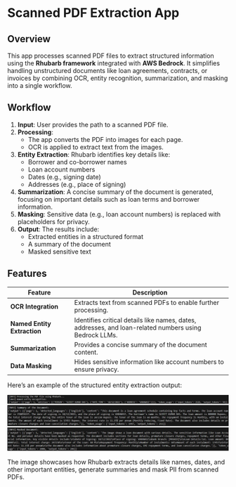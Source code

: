 # Scanned PDF Extraction App

## Overview

This app processes scanned PDF files to extract structured information using the **Rhubarb framework** integrated with **AWS Bedrock**. It simplifies handling unstructured documents like loan agreements, contracts, or invoices by combining OCR, entity recognition, summarization, and masking into a single workflow.

## Workflow

1. **Input**: User provides the path to a scanned PDF file.
2. **Processing**:
   - The app converts the PDF into images for each page.
   - OCR is applied to extract text from the images.
3. **Entity Extraction**: Rhubarb identifies key details like:
   - Borrower and co-borrower names
   - Loan account numbers
   - Dates (e.g., signing date)
   - Addresses (e.g., place of signing)
4. **Summarization**: A concise summary of the document is generated, focusing on important details such as loan terms and borrower information.
5. **Masking**: Sensitive data (e.g., loan account numbers) is replaced with placeholders for privacy.
6. **Output**: The results include:
   - Extracted entities in a structured format
   - A summary of the document
   - Masked sensitive text

## Features

| Feature                     | Description                                                                                             |
|-----------------------------|---------------------------------------------------------------------------------------------------------|
| **OCR Integration**         | Extracts text from scanned PDFs to enable further processing.                                           |
| **Named Entity Extraction** | Identifies critical details like names, dates, addresses, and loan-related numbers using Bedrock LLMs. |
| **Summarization**           | Provides a concise summary of the document content.                                                    |
| **Data Masking**            | Hides sensitive information like account numbers to ensure privacy.                                    |

Here’s an example of the structured entity extraction output:

![Example Output](assets/examples/image_entities.png)
![Example Output](assets/examples/image_summary.png)
![Example Output](assets/examples/image_masking.png)

The image showcases how Rhubarb extracts details like names, dates, and other important entities, generate summaries and mask PII from scanned PDFs.
